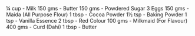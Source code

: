 ¼ cup - Milk
150 gms - Butter
150 gms - Powdered Sugar
3 Eggs
150 gms -  Maida (All Purpose Flour)
1 tbsp - Cocoa Powder
1½ tsp - Baking Powder
1 tsp - Vanilla Essence
2 tbsp - Red Colour
100 gms - Milkmaid (For Flavour)
400 gms - Curd (Dahi)
1 tbsp - Butter